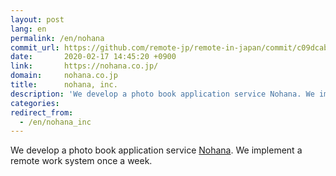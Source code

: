 ```yaml
---
layout: post
lang: en
permalink: /en/nohana
commit_url: https://github.com/remote-jp/remote-in-japan/commit/c09dcab6fb956d29308b1226608014dde246ebaf
date:       2020-02-17 14:45:20 +0900
link:       https://nohana.co.jp/
domain:     nohana.co.jp
title:      nohana, inc.
description: 'We develop a photo book application service Nohana. We implement a remote work system once a week.'
categories: 
redirect_from:
  - /en/nohana_inc
---
```


<p>We develop a photo book application service <a href="https://nohana.jp/">Nohana</a>. We implement a remote work system once a week.</p>
